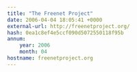 ```yaml
---
title: "The Freenet Project"
date: 2006-04-04 18:05:41 +0000
external-url: http://freenetproject.org/
hash: 0ea1c8ef4e5ccf090d5072550118f95b
annum:
    year: 2006
    month: 04
hostname: freenetproject.org
---
```



